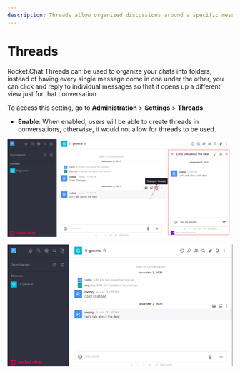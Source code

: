 ```yaml
---
description: Threads allow organized discussions around a specific message
---
```


# Threads

Rocket.Chat Threads can be used to organize your chats into folders, instead of having every single message come in one under the other, you can click and reply to individual messages so that it opens up a different view just for that conversation.

To access this setting, go to **Administration** > **Settings** > **Threads**.

* **Enable**: When enabled, users will be able to create threads in conversations, otherwise, it would not allow for threads to be used.

![Threads Enabled](<../../../../.gitbook/assets/image (667) (1) (1) (1) (1) (1) (1).png>)

![Threads Disabled](<../../../../.gitbook/assets/image (643) (1) (1) (1) (1) (1) (1).png>)
